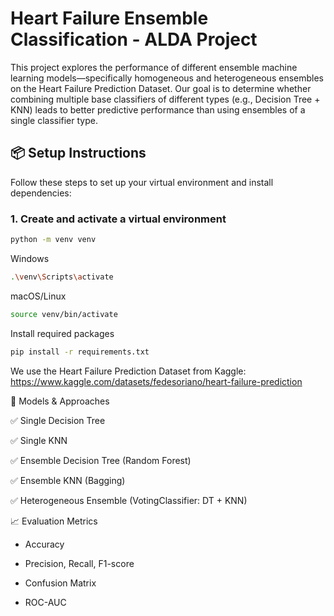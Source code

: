 # Heart Failure Ensemble Classification - ALDA Project

This project explores the performance of different ensemble machine learning models—specifically homogeneous and heterogeneous ensembles on the Heart Failure Prediction Dataset. Our goal is to determine whether combining multiple base classifiers of different types (e.g., Decision Tree + KNN) leads to better predictive performance than using ensembles of a single classifier type.

## 📦 Setup Instructions

Follow these steps to set up your virtual environment and install dependencies:

### 1. Create and activate a virtual environment
```bash
python -m venv venv
```
Windows

```bash 
.\venv\Scripts\activate
```
macOS/Linux

```bash 
source venv/bin/activate
```
Install required packages
```bash 
pip install -r requirements.txt
```

We use the Heart Failure Prediction Dataset from Kaggle:
https://www.kaggle.com/datasets/fedesoriano/heart-failure-prediction

🧠 Models & Approaches

✅ Single Decision Tree 

✅ Single KNN

✅ Ensemble Decision Tree (Random Forest)

✅ Ensemble KNN (Bagging)

✅ Heterogeneous Ensemble (VotingClassifier: DT + KNN)

📈 Evaluation Metrics

- Accuracy

- Precision, Recall, F1-score

- Confusion Matrix

- ROC-AUC
